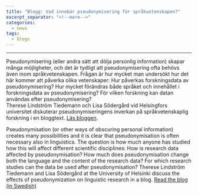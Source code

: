 ```yaml
---
title: "Blogg: Vad innebär pseudonymisering för språkvetenskapen?"
excerpt_separator: "<!--more-->"
categories:
  - news
tags:
  - blogs
---
```


------

Pseudonymisering (eller andra sätt att dölja personlig information) skapar många möjligheter, och det är tydligt att pseudonymisering ofta behövs även inom språkvetenskapen. Frågan är hur mycket man undersökt hur det här kommer att påverka olika vetenskaper: Hur påverkas forskningsdata av pseudonymisering? Hur mycket förändras både språket och innehållet i forskningsdata av pseudonymisering? För vilken forskning kan datan användas efter pseudonymisering?  
Therese Lindström Tiedemann och Lisa Södergård vid Helsingfors universitet diskuterar pseudonymiseringens inverkan på språkvetenskaplig forskning i en bloggtext.
 [Läs bloggen](https://blogs.helsinki.fi/nordicahelsingfors/2025/02/27/vad-innebar-pseudonymisering-for-sprakforskningen/).

Pseudonymisation (or other ways of obscuring personal information) creates many possibilities and it is clear that pseudonymisation is often necessary also in linguistics. The question is how much anyone has studied how this will affect different scientific disciplines: How is research data affected by pseudonymisation? How much does pseudonymisation change both the language and the content of the research data? For which research studies can the data be used after pseudonymisation? Therese Lindström Tiedemann and Lisa Södergård at the University of Helsinki discuss the effects of pseudonymization on linguistic research in a blog. [Read the blog (in Swedish)](https://blogs.helsinki.fi/nordicahelsingfors/2025/02/27/vad-innebar-pseudonymisering-for-sprakforskningen/)

